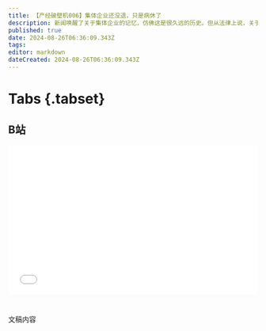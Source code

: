```yaml
---
title: 【产经破壁机006】集体企业还没退，只是病休了
description: 新闻唤醒了关于集体企业的记忆，仿佛这是很久远的历史。但从法律上说，关于集体企业的条款都没有废止，只是人们主动放弃了这种组织形式。
published: true
date: 2024-08-26T06:36:09.343Z
tags: 
editor: markdown
dateCreated: 2024-08-26T06:36:09.343Z
---
```


# Tabs {.tabset}

## B站

<div style="position: relative; padding: 30% 45%;">
<iframe style="position: absolute; width: 100%; height: 100%; left: 0; top: 0;" src="//player.bilibili.com/player.html?&bvid=BV1TNY4ecEVY&page=1&as_wide=1&high_quality=1&danmaku=1&autoplay=0" scrolling="no" border="0" frameborder="no" framespacing="0" allowfullscreen="true"></iframe>
</div>


#

文稿内容